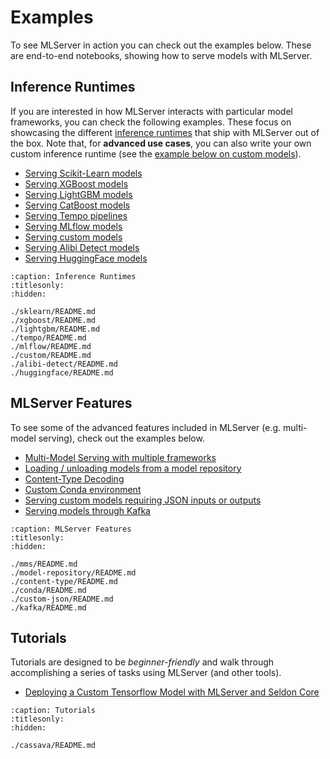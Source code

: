 # Examples

To see MLServer in action you can check out the examples below.
These are end-to-end notebooks, showing how to serve models with MLServer.

## Inference Runtimes

If you are interested in how MLServer interacts with particular model
frameworks, you can check the following examples.
These focus on showcasing the different [inference
runtimes](../runtimes/index.md) that ship with MLServer out of the box.
Note that, for **advanced use cases**, you can also write your own custom
inference runtime (see the [example below on custom
models](./custom/README.md)).

- [Serving Scikit-Learn models](./sklearn/README.md)
- [Serving XGBoost models](./xgboost/README.md)
- [Serving LightGBM models](./lightgbm/README.md)
- [Serving CatBoost models](./catboost/README.md)
- [Serving Tempo pipelines](./tempo/README.md)
- [Serving MLflow models](./mlflow/README.md)
- [Serving custom models](./custom/README.md)
- [Serving Alibi Detect models](./alibi-detect/README.md)
- [Serving HuggingFace models](./huggingface/README.md)

```{toctree}
:caption: Inference Runtimes
:titlesonly:
:hidden:

./sklearn/README.md
./xgboost/README.md
./lightgbm/README.md
./tempo/README.md
./mlflow/README.md
./custom/README.md
./alibi-detect/README.md
./huggingface/README.md
```

## MLServer Features

To see some of the advanced features included in MLServer (e.g. multi-model
serving), check out the examples below.

- [Multi-Model Serving with multiple frameworks](./mms/README.md)
- [Loading / unloading models from a model repository](./model-repository/README.md)
- [Content-Type Decoding](./content-type/README.md)
- [Custom Conda environment](./conda/README.md)
- [Serving custom models requiring JSON inputs or outputs](./custom-json/README.md)
- [Serving models through Kafka](./kafka/README.md)

```{toctree}
:caption: MLServer Features
:titlesonly:
:hidden:

./mms/README.md
./model-repository/README.md
./content-type/README.md
./conda/README.md
./custom-json/README.md
./kafka/README.md
```

## Tutorials

Tutorials are designed to be *beginner-friendly* and walk through accomplishing a series of tasks using MLServer (and other tools). 

- [Deploying a Custom Tensorflow Model with MLServer and Seldon Core](./cassava/README.md)

```{toctree}
:caption: Tutorials
:titlesonly:
:hidden:

./cassava/README.md
```
